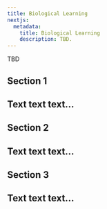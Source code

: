 ```yaml
---
title: Biological Learning
nextjs:
  metadata:
    title: Biological Learning
    description: TBD.
---
```


TBD

## Section 1
Text text text...
---

## Section 2
Text text text...
---

## Section 3
Text text text...
---

